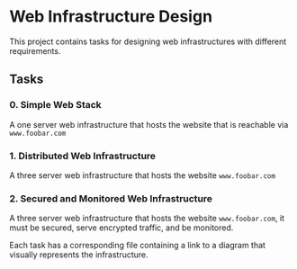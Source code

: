 # Web Infrastructure Design

This project contains tasks for designing web infrastructures with different requirements.

## Tasks

### 0. Simple Web Stack

A one server web infrastructure that hosts the website that is reachable via `www.foobar.com`

### 1. Distributed Web Infrastructure

A three server web infrastructure that hosts the website `www.foobar.com`

### 2. Secured and Monitored Web Infrastructure

A three server web infrastructure that hosts the website `www.foobar.com`, it must be secured, serve encrypted traffic, and be monitored.

Each task has a corresponding file containing a link to a diagram that visually represents the infrastructure.
